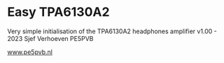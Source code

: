 # Easy TPA6130A2

Very simple initialisation of the TPA6130A2 headphones amplifier
 v1.00 - 2023 Sjef Verhoeven PE5PVB
   
  
 www.pe5pvb.nl
